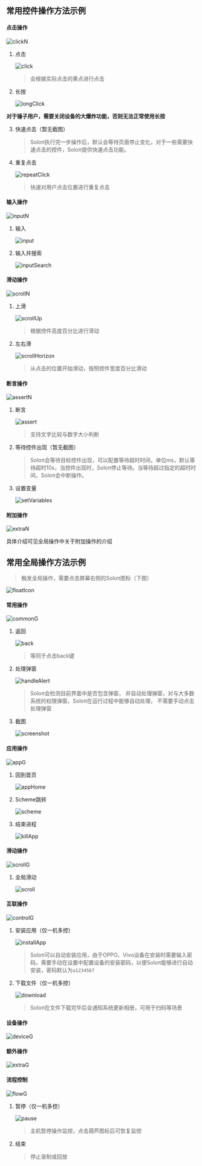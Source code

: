 ## 常用控件操作方法示例


#### 点击操作

   ![clickN](Actions/clickN.png)

1. 点击

   ![click](Actions/click.gif)
   
   > 会根据实际点击的黄点进行点击

2. 长按

   ![longClick](Actions/longClick.gif)

​	**对于锤子用户，需要关闭设备的大爆炸功能，否则无法正常使用长按**

3. 快速点击（暂无截图）

   > Soloπ执行完一步操作后，默认会等待页面停止变化，对于一些需要快速点击的控件，Soloπ提供快速点击功能。

4. 重复点击

   ![repeatClick](Actions/repeatClick.gif)
   
   > 快速对用户点击位置进行重复点击


#### 输入操作

   ![inputN](Actions/inputN.png)

1. 输入

   ![input](Actions/input.gif)

2. 输入并搜索

   ![inputSearch](Actions/inputSearch.gif)


#### 滑动操作

   ![scrollN](Actions/scrollN.png)

1. 上滑

   ![scrollUp](Actions/scrollUp.gif)
   
   > 根据控件高度百分比进行滑动


2. 左右滑

   ![scrollHorizon](Actions/scrollHorizon.gif)
   
   > 从点击的位置开始滑动，按照控件宽度百分比滑动


#### 断言操作

   ![assertN](Actions/assertN.png)

1. 断言

   ![assert](Actions/assert.gif)

   > 支持文字比较与数字大小判断

2. 等待控件出现（暂无截图）

   > Soloπ会等待目标控件出现，可以配置等待超时时间，单位ms，默认等待超时10s，当控件出现时，Soloπ停止等待。当等待超过指定的超时时间，Soloπ会中断操作。

3. 设置变量

   ![setVariables](Actions/setVariables.png)

  

  #### 附加操作

   ![extraN](Actions/extraN.png)


   具体介绍可见全局操作中关于附加操作的介绍



## 常用全局操作方法示例

> 触发全局操作，需要点击屏幕右侧的Soloπ图标（下图）
>

   ![floatIcon](Actions/floatIcon.png)


#### 常用操作

   ![commonG](Actions/commonG.png)

1. 返回

   ![back](Actions/back.gif)

   > 等同于点击back键

2. 处理弹窗

   ![handleAlert](Actions/handleAlert.gif)

   > Soloπ会检测目前界面中是否包含弹窗， 并自动处理弹窗，对与大多数系统的权限弹窗，Soloπ在运行过程中能够自动处理， 不需要手动点击处理弹窗

3. 截图

   ![screenshot](Actions/screenshot.gif)


#### 应用操作

   ![appG](Actions/appG.png)

1. 回到首页

   ![appHome](Actions/appHome.gif)

2. Scheme跳转

   ![scheme](Actions/scheme.gif)

3. 结束进程

   ![killApp](Actions/killApp.gif)


#### 滑动操作

   ![scrollG](Actions/scrollG.png)

1. 全局滑动

   ![scroll](Actions/scroll.gif)


#### 互联操作

   ![controlG](Actions/controlG.png)

1. 安装应用（仅一机多控）

   ![installApp](Actions/installApp.gif)

   > Soloπ可以自动安装应用，由于OPPO、Vivo设备在安装时需要输入密码，需要手动在设置中配置设备的安装密码，以便Soloπ能够进行自动安装，密码默认为`a1234567`

2. 下载文件（仅一机多控）

   ![download](Actions/download.gif)

   > Soloπ在文件下载完毕后会通知系统更新相册，可用于扫码等场景


#### 设备操作

   ![deviceG](Actions/deviceG.png)


#### 额外操作

   ![extraG](Actions/extraG.png)


#### 流程控制

   ![flowG](Actions/flowG.png)

1. 暂停（仅一机多控）

   ![pause](Actions/pause.gif)

   > 主机暂停操作监控，点击葫芦图标后可恢复监控

2. 结束

   > 停止录制或回放